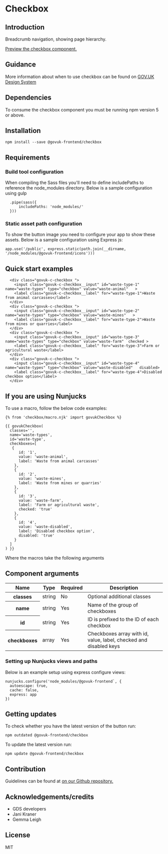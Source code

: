 # Checkbox

## Introduction

Breadcrumb navigation, showing page hierarchy.

[Preview the checkbox component.](http://govuk-frontend-review.herokuapp.com/components/checkbox/preview)

## Guidance

More information about when to use checkbox can be found on [GOV.UK Design System](http://www.linktodesignsystem.com/checkbox "Link to read guidance on the use of checkbox on Gov.uk Design system website")

## Dependencies

To consume the checkbox component you must be running npm version 5 or above.

## Installation

    npm install --save @govuk-frontend/checkbox

## Requirements

### Build tool configuration

When compiling the Sass files you'll need to define includePaths to reference the node_modules directory. Below is a sample configuration using gulp

      .pipe(sass({
          includePaths: 'node_modules/'
      }))

### Static asset path configuration

To show the button image you need to configure your app to show these assets. Below is a sample configuration using Express js:

    app.use('/public', express.static(path.join(__dirname, '/node_modules/@govuk-frontend/icons')))

## Quick start examples

      <div class="govuk-c-checkbox ">
        <input class="govuk-c-checkbox__input" id="waste-type-1" name="waste-types" type="checkbox" value="waste-animal"   >
        <label class="govuk-c-checkbox__label" for="waste-type-1">Waste from animal carcasses</label>
      </div>
      <div class="govuk-c-checkbox ">
        <input class="govuk-c-checkbox__input" id="waste-type-2" name="waste-types" type="checkbox" value="waste-mines"   >
        <label class="govuk-c-checkbox__label" for="waste-type-2">Waste from mines or quarries</label>
      </div>
      <div class="govuk-c-checkbox ">
        <input class="govuk-c-checkbox__input" id="waste-type-3" name="waste-types" type="checkbox" value="waste-farm"  checked >
        <label class="govuk-c-checkbox__label" for="waste-type-3">Farm or agricultural waste</label>
      </div>
      <div class="govuk-c-checkbox ">
        <input class="govuk-c-checkbox__input" id="waste-type-4" name="waste-types" type="checkbox" value="waste-disabled"   disabled>
        <label class="govuk-c-checkbox__label" for="waste-type-4">Disabled checkbox option</label>
      </div>

## If you are using Nunjucks

To use a macro, follow the below code examples:

    {% from 'checkbox/macro.njk' import govukCheckbox %}

    {{ govukCheckbox(
      classes='',
      name='waste-types',
      id='waste-type',
      checkboxes=[
       {
          id: '1',
          value: 'waste-animal',
          label: 'Waste from animal carcasses'
        },
        {
          id: '2',
          value: 'waste-mines',
          label: 'Waste from mines or quarries'
        },
        {
          id: '3',
          value: 'waste-farm',
          label: 'Farm or agricultural waste',
          checked: 'true'
        },
        {
          id: '4',
          value: 'waste-disabled',
          label: 'Disabled checkbox option',
          disabled: 'true'
        }
      ]
    ) }}

Where the macros take the following arguments

## Component arguments

<div>

<table class="govuk-c-table ">

<thead class="govuk-c-table__head">

<tr class="govuk-c-table__row">

<th class="govuk-c-table__header " scope="col">Name</th>

<th class="govuk-c-table__header " scope="col">Type</th>

<th class="govuk-c-table__header " scope="col">Required</th>

<th class="govuk-c-table__header " scope="col">Description</th>

</tr>

</thead>

<tbody class="govuk-c-table__body">

<tr class="govuk-c-table__row">

<th class="govuk-c-table__header" scope="row">classes</th>

<td class="govuk-c-table__cell ">string</td>

<td class="govuk-c-table__cell ">No</td>

<td class="govuk-c-table__cell ">Optional additional classes</td>

</tr>

<tr class="govuk-c-table__row">

<th class="govuk-c-table__header" scope="row">name</th>

<td class="govuk-c-table__cell ">string</td>

<td class="govuk-c-table__cell ">Yes</td>

<td class="govuk-c-table__cell ">Name of the group of checkboxes</td>

</tr>

<tr class="govuk-c-table__row">

<th class="govuk-c-table__header" scope="row">id</th>

<td class="govuk-c-table__cell ">string</td>

<td class="govuk-c-table__cell ">Yes</td>

<td class="govuk-c-table__cell ">ID is prefixed to the ID of each checkbox</td>

</tr>

<tr class="govuk-c-table__row">

<th class="govuk-c-table__header" scope="row">checkboxes</th>

<td class="govuk-c-table__cell ">array</td>

<td class="govuk-c-table__cell ">Yes</td>

<td class="govuk-c-table__cell ">Checkboxes array with id, value, label, checked and disabled keys</td>

</tr>

</tbody>

</table>

</div>

### Setting up Nunjucks views and paths

Below is an example setup using express configure views:

    nunjucks.configure('node_modules/@govuk-frontend`, {
      autoescape: true,
      cache: false,
      express: app
    })

## Getting updates

To check whether you have the latest version of the button run:

    npm outdated @govuk-frontend/checkbox

To update the latest version run:

    npm update @govuk-frontend/checkbox

## Contribution

Guidelines can be found at [on our Github repository.](https://github.com/alphagov/govuk-frontend/blob/master/CONTRIBUTING.md "link to contributing guidelines on our github repository")

## Acknowledgements/credits

*   GDS developers
*   Jani Kraner
*   Gemma Leigh

## License

MIT